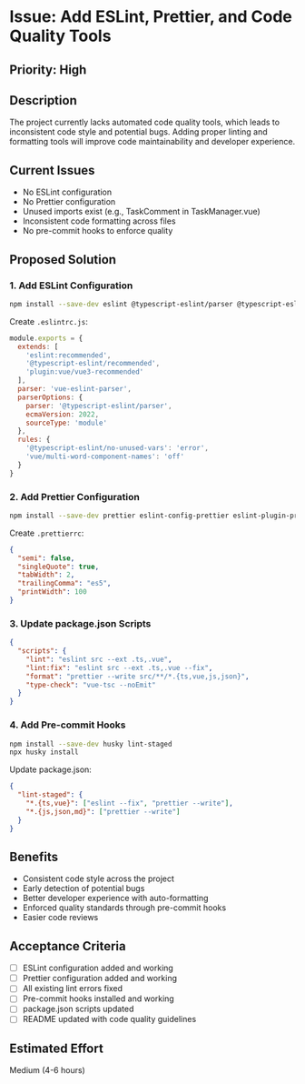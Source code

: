 # Issue: Add ESLint, Prettier, and Code Quality Tools

## Priority: High

## Description
The project currently lacks automated code quality tools, which leads to inconsistent code style and potential bugs. Adding proper linting and formatting tools will improve code maintainability and developer experience.

## Current Issues
- No ESLint configuration
- No Prettier configuration  
- Unused imports exist (e.g., TaskComment in TaskManager.vue)
- Inconsistent code formatting across files
- No pre-commit hooks to enforce quality

## Proposed Solution

### 1. Add ESLint Configuration
```bash
npm install --save-dev eslint @typescript-eslint/parser @typescript-eslint/eslint-plugin eslint-plugin-vue
```

Create `.eslintrc.js`:
```javascript
module.exports = {
  extends: [
    'eslint:recommended',
    '@typescript-eslint/recommended',
    'plugin:vue/vue3-recommended'
  ],
  parser: 'vue-eslint-parser',
  parserOptions: {
    parser: '@typescript-eslint/parser',
    ecmaVersion: 2022,
    sourceType: 'module'
  },
  rules: {
    '@typescript-eslint/no-unused-vars': 'error',
    'vue/multi-word-component-names': 'off'
  }
}
```

### 2. Add Prettier Configuration
```bash
npm install --save-dev prettier eslint-config-prettier eslint-plugin-prettier
```

Create `.prettierrc`:
```json
{
  "semi": false,
  "singleQuote": true,
  "tabWidth": 2,
  "trailingComma": "es5",
  "printWidth": 100
}
```

### 3. Update package.json Scripts
```json
{
  "scripts": {
    "lint": "eslint src --ext .ts,.vue",
    "lint:fix": "eslint src --ext .ts,.vue --fix",
    "format": "prettier --write src/**/*.{ts,vue,js,json}",
    "type-check": "vue-tsc --noEmit"
  }
}
```

### 4. Add Pre-commit Hooks
```bash
npm install --save-dev husky lint-staged
npx husky install
```

Update package.json:
```json
{
  "lint-staged": {
    "*.{ts,vue}": ["eslint --fix", "prettier --write"],
    "*.{js,json,md}": ["prettier --write"]
  }
}
```

## Benefits
- Consistent code style across the project
- Early detection of potential bugs
- Better developer experience with auto-formatting
- Enforced quality standards through pre-commit hooks
- Easier code reviews

## Acceptance Criteria
- [ ] ESLint configuration added and working
- [ ] Prettier configuration added and working
- [ ] All existing lint errors fixed
- [ ] Pre-commit hooks installed and working
- [ ] package.json scripts updated
- [ ] README updated with code quality guidelines

## Estimated Effort
Medium (4-6 hours)